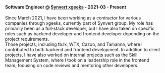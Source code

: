 #### Software Engineer @ [Synvert xgeeks](https://xgeeks.com/) - 2021-03 - Present

Since March 2021, I have been working as a contractor for various companies through xgeeks, currently part of Synvert group. My role has primarily been as a full-stack developer, but I have also taken on specific roles such as backend developer and frontend developer depending on the project requirements.  
Those projects, including tb.lx, WTX, Cazoo, and Tamanna, where I contributed to both backend and frontend development. 
In addition to client projects, I have also worked on internal projects such as the Skill Management System, where I took on a leadership role in the frontend team, focusing on code reviews and mentoring other developers.